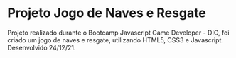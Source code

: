# Projeto Jogo de Naves e Resgate
 Projeto realizado durante o Bootcamp Javascript Game Developer - DIO, foi criado um jogo de naves e resgate, utilizando HTML5, CSS3 e Javascript. Desenvolvido 24/12/21.
